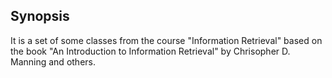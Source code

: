 ## Synopsis

It is a set of some classes from the course "Information Retrieval" based on the book "An Introduction to Information Retrieval" by Chrisopher D. Manning and others.
